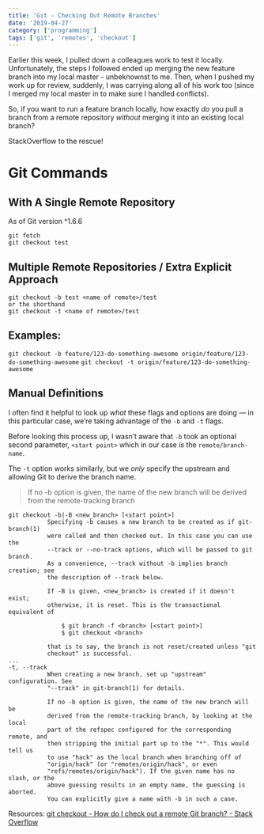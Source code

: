 ```yaml
---
title: 'Git - Checking Out Remote Branches'
date: '2019-04-27'
category: ['programming']
tags: ['git', 'remotes', 'checkout']
---
```


Earlier this week, I pulled down a colleagues work to test it locally. Unfortunately, the steps I followed ended up merging the new feature branch into my local master - unbeknownst to me. Then, when I pushed my work up for review, suddenly, I was carrying along all of his work too (since I merged my local master in to make sure I handled conflicts).

So, if you want to run a feature branch locally, how exactly *do* you pull a branch from a remote repository *without* merging it into an existing local branch?

StackOverflow to the rescue!

# Git Commands
## With A Single Remote Repository
As of Git version ^1.6.6
```
git fetch
git checkout test
```

## Multiple Remote Repositories / Extra Explicit Approach
```
git checkout -b test <name of remote>/test
or the shorthand
git checkout -t <name of remote>/test
```

## Examples:
`git checkout -b feature/123-do-something-awesome origin/feature/123-do-something-awesome`
`git checkout -t origin/feature/123-do-something-awesome`

## Manual Definitions
I often find it helpful to look up *what* these flags and options are doing — in this particular case, we’re taking advantage of the `-b` and `-t` flags.

Before looking this process up, I wasn’t aware that `-b` took an optional second parameter, `<start point>` which in our case *is* the `remote/branch-name`.

The `-t` option works similarly, but we *only* specify the upstream and allowing Git to derive the branch name.
> If no -b option is given, the name of the new branch will be derived from the remote-tracking branch

```
git checkout -b|-B <new_branch> [<start point>]
           Specifying -b causes a new branch to be created as if git-branch(1)
           were called and then checked out. In this case you can use the
           --track or --no-track options, which will be passed to git branch.
           As a convenience, --track without -b implies branch creation; see
           the description of --track below.

           If -B is given, <new_branch> is created if it doesn't exist;
           otherwise, it is reset. This is the transactional equivalent of

               $ git branch -f <branch> [<start point>]
               $ git checkout <branch>

           that is to say, the branch is not reset/created unless "git
           checkout" is successful.
...
-t, --track
           When creating a new branch, set up "upstream" configuration. See
           "--track" in git-branch(1) for details.

           If no -b option is given, the name of the new branch will be
           derived from the remote-tracking branch, by looking at the local
           part of the refspec configured for the corresponding remote, and
           then stripping the initial part up to the "*". This would tell us
           to use "hack" as the local branch when branching off of
           "origin/hack" (or "remotes/origin/hack", or even
           "refs/remotes/origin/hack"). If the given name has no slash, or the
           above guessing results in an empty name, the guessing is aborted.
           You can explicitly give a name with -b in such a case.
```

Resources:
[git checkout - How do I check out a remote Git branch? - Stack Overflow](https://stackoverflow.com/a/1783426/9888057)

